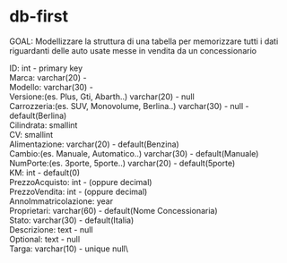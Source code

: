 # db-first
GOAL: Modellizzare la struttura di una tabella per memorizzare tutti i dati riguardanti delle auto usate messe in vendita da un concessionario

ID: int - primary key\
Marca: varchar(20) - \
Modello: varchar(30) - \
Versione:(es. Plus, Gti, Abarth..) varchar(20) - null\
Carrozzeria:(es. SUV, Monovolume, Berlina..) varchar(30) - null - default(Berlina)\
Cilindrata: smallint\
CV: smallint\
Alimentazione: varchar(20) - default(Benzina)\
Cambio:(es. Manuale, Automatico..) varchar(30) - default(Manuale)\
NumPorte:(es. 3porte, 5porte..) varchar(20) - default(5porte)\
KM: int - default(0)\
PrezzoAcquisto: int - (oppure decimal) \
PrezzoVendita: int - (oppure decimal) \
AnnoImmatricolazione: year \
Proprietari: varchar(60) - default(Nome Concessionaria)\
Stato: varchar(30) - default(Italia)\
Descrizione: text - null\
Optional: text - null\
Targa: varchar(10) - unique null\
